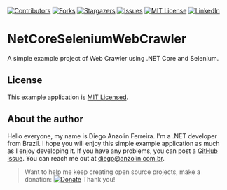 <!-- PROJECT SHIELDS -->
<!--
*** I'm using markdown "reference style" links for readability.
*** Reference links are enclosed in brackets [ ] instead of parentheses ( ).
*** See the bottom of this document for the declaration of the reference variables
*** for contributors-url, forks-url, etc. This is an optional, concise syntax you may use.
*** https://www.markdownguide.org/basic-syntax/#reference-style-links
-->
[![Contributors][contributors-shield]][contributors-url]
[![Forks][forks-shield]][forks-url]
[![Stargazers][stars-shield]][stars-url]
[![Issues][issues-shield]][issues-url]
[![MIT License][license-shield]][license-url]
[![LinkedIn][linkedin-shield]][linkedin-url]
<br />


# NetCoreSeleniumWebCrawler
A simple example project of Web Crawler using .NET Core and Selenium.


License
-------

This example application is [MIT Licensed](https://github.com/anzolin/NetCoreSeleniumWebCrawler/blob/master/LICENSE).


About the author
----------------

Hello everyone, my name is Diego Anzolin Ferreira. I'm a .NET developer from Brazil. I hope you will enjoy this simple example application as much as I enjoy developing it. If you have any problems, you can post a [GitHub issue](https://github.com/anzolin/NetCoreSeleniumWebCrawler/issues). You can reach me out at diego@anzolin.com.br.

>Want to help me keep creating open source projects, make a donation: [![Donate](https://img.shields.io/badge/Donate-PayPal-green.svg)](https://www.paypal.com/donate?business=DN2VPNW42RTXY&no_recurring=0&currency_code=BRL) Thank you!


<!-- MARKDOWN LINKS & IMAGES -->
<!-- https://www.markdownguide.org/basic-syntax/#reference-style-links -->
[contributors-shield]: https://img.shields.io/github/contributors/anzolin/NetCoreSeleniumWebCrawler.svg?style=for-the-badge
[contributors-url]: https://github.com/anzolin/NetCoreSeleniumWebCrawler/graphs/contributors
[forks-shield]: https://img.shields.io/github/forks/anzolin/NetCoreSeleniumWebCrawler.svg?style=for-the-badge
[forks-url]: https://github.com/anzolin/NetCoreSeleniumWebCrawler/network/members
[stars-shield]: https://img.shields.io/github/stars/anzolin/NetCoreSeleniumWebCrawler.svg?style=for-the-badge
[stars-url]: https://github.com/anzolin/NetCoreSeleniumWebCrawler/stargazers
[issues-shield]: https://img.shields.io/github/issues/anzolin/NetCoreSeleniumWebCrawler.svg?style=for-the-badge
[issues-url]: https://github.com/anzolin/NetCoreSeleniumWebCrawler/issues
[license-shield]: https://img.shields.io/github/license/anzolin/NetCoreSeleniumWebCrawler.svg?style=for-the-badge
[license-url]: https://github.com/anzolin/NetCoreSeleniumWebCrawler/blob/master/LICENSE.txt
[linkedin-shield]: https://img.shields.io/badge/-LinkedIn-black.svg?style=for-the-badge&logo=linkedin&colorB=555
[linkedin-url]: https://www.linkedin.com/in/diego-anzolin/
